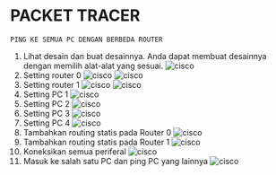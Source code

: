 # PACKET TRACER
  

    

    PING KE SEMUA PC DENGAN BERBEDA ROUTER
    

1. Lihat desain dan buat desainnya. Anda dapat membuat desainnya dengan memilih alat-alat yang sesuai.
![cisco](../assets/cisco1.jpg)
2. Setting router 0
![cisco](../assets/cisco2.jpg)
![cisco](../assets/cisco3.jpg)
3. Setting router 1
![cisco](../assets/cisco4.jpg)
![cisco](../assets/cisco5.jpg)
4. Setting PC 1
![cisco](../assets/cisco7.jpg)
5. Setting PC 2
![cisco](../assets/cisco8.jpg)
6. Setting PC 3
![cisco](../assets/cisco9.jpg)
7. Setting PC 4
![cisco](../assets/cisco10.jpg)
8. Tambahkan routing statis pada Router 0
![cisco](../assets/cisco11.jpg)
9. Tambahkan routing statis pada Router 1
![cisco](../assets/cisco12.jpg)
10. Koneksikan semua periferal
![cisco](../assets/cisco13.jpg)
11. Masuk ke salah satu PC dan ping PC yang lainnya
![cisco](../assets/cisco14.jpg)